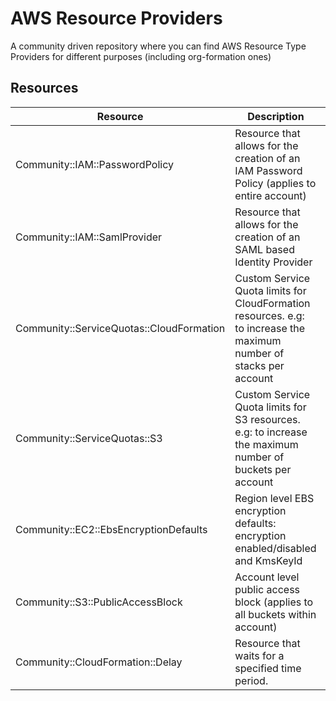 # AWS Resource Providers

A community driven repository where you can find AWS Resource Type Providers for different purposes (including org-formation ones)

## Resources

| Resource | Description | Status  | usage | installation
|---|---|---|---|---|
| Community::IAM::PasswordPolicy | Resource that allows for the creation of an IAM Password Policy (applies to entire account) | in progress | [docs](iam/password-policy/docs/README.md) <br/> [example](iam/password-policy/example.yml) | todo |
| Community::IAM::SamlProvider | Resource that allows for the creation of an SAML based Identity Provider | in progress | [docs](iam/saml-provider/docs/README.md) <br/> [example](iam/saml-provider/example.yml)  | todo         |
| Community::ServiceQuotas::CloudFormation | Custom Service Quota limits for CloudFormation resources. e.g: to increase the maximum number of stacks per account | in progress | [docs](service-quotas/cloud-formation/docs/README.md)  <br/> [example](service-quotas/cloud-formation/example.yml)  | todo |
| Community::ServiceQuotas::S3 | Custom Service Quota limits for S3 resources. e.g: to increase the maximum number of buckets per account | in progress |[docs](service-quotas/s3/docs/README.md) <br/> [example](service-quotas/s3/example.yml) | todo |
| Community::EC2::EbsEncryptionDefaults    | Region level EBS encryption defaults: encryption enabled/disabled and KmsKeyId | in progress | [docs](ec2/ebs-encryption-defaults/docs/README.md) <br/> [example](ec2/ebs-encryption-defaults/example.yml) | todo         |
| Community::S3::PublicAccessBlock | Account level public access block (applies to all buckets within account) | planned | todo | todo |
| Community::CloudFormation::Delay | Resource that waits for a specified time period. | in progress | [docs](cloud-formation/delay/docs/README.md) <br/> [example](cloud-formation/delay/example.yml)  | todo |
